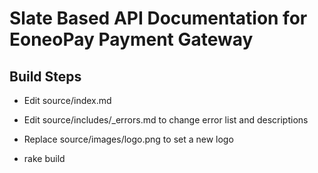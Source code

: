 Slate Based API Documentation for EoneoPay Payment Gateway
==========================================================

Build Steps
------------

* Edit source/index.md

* Edit source/includes/_errors.md to change error list and descriptions

* Replace source/images/logo.png to set a new logo

* rake build

